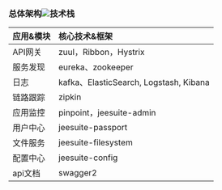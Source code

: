 ### 总体架构![](http://ojmezn0eq.bkt.clouddn.com/jeesuite_arch.png)技术栈

| 应用&模块 | 核心技术&框架 |
| :--- | :--- |
| API网关 | zuul，Ribbon，Hystrix |
| 服务发现 | eureka、zookeeper |
| 日志 | kafka、ElasticSearch, Logstash, Kibana |
| 链路跟踪 | zipkin |
| 应用监控 | pinpoint，jeesuite-admin |
| 用户中心 | jeesuite-passport |
| 文件服务 | jeesuite-filesystem |
| 配置中心 | jeesuite-config |
| api文档 | swagger2 |



